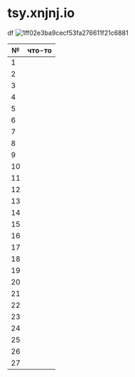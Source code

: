 # tsy.xnjnj.io
df
![1ff02e3ba9cecf53fa276611f21c6881](https://github.com/Mishanaytsy/tsy.xnjnj.io/assets/145833260/0f14d44e-f4a8-4748-8928-7d2e36cf61f7)





| № | что-то |
| ------ | ------ |
|1|  |
|2|  |
|3|  |
|4|  |
|5|  |
|6|  |
|7|  |
|8|  |
|9|  |
|10|  |
|11|  |
|12|  |
|13|  |
|14|  |
|15|  |
|16|  |
|17|  |
|18|  |
|19|  |
|20|  |
|21|  |
|22|  |
|23|  |
|24|  |
|25|  |
|26|  |
|27|  |

